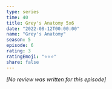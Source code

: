 ```yaml
---
type: series
time: 40
title: Grey's Anatomy 5x6
date: "2022-08-12T00:00:00"
name: "Grey's Anatomy"
season: 5
episode: 6
rating: 3
ratingEmoji: "⭐️⭐️⭐️"
share: false
---
```


*[No review was written for this episode]*